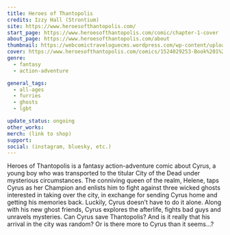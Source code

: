 ```yaml
---
title: Heroes of Thantopolis
credits: Izzy Hall (Strontium)
site: https://www.heroesofthantopolis.com/
start_page: https://www.heroesofthantopolis.com/comic/chapter-1-cover
about_page: https://www.heroesofthantopolis.com/about
thumbnail: https://webcomictraveloguecms.wordpress.com/wp-content/uploads/2024/09/300x250_heroesofthantopolis.png
cover: https://www.heroesofthantopolis.com/comics/1524029253-Book%201%20cover%20for%20web.png
genre: 
  - fantasy
  - action-adventure

general_tags: 
  - all-ages
  - furries
  - ghosts
  - lgbt

update_status: ongoing
other_works:
merch: (link to shop)
support:
social: (instagram, bluesky, etc.)
---
```


Heroes of Thantopolis is a fantasy action-adventure comic about Cyrus, a young boy who was transported to the titular City of the Dead under mysterious circumstances. The conniving queen of the realm, Helene, taps Cyrus as her Champion and enlists him to fight against three wicked ghosts interested in taking over the city, in exchange for sending Cyrus home and getting his memories back. Luckily, Cyrus doesn’t have to do it alone. Along with his new ghost friends, Cyrus explores the afterlife, fights bad guys and unravels mysteries. Can Cyrus save Thantopolis? And is it really that his arrival in the city was random? Or is there more to Cyrus than it seems…?